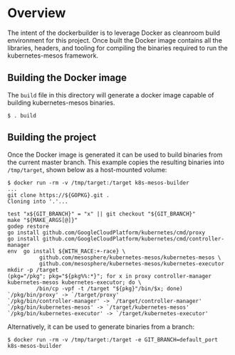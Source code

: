 # Overview

The intent of the dockerbuilder is to leverage Docker as cleanroom build environment for this project.
Once built the Docker image contains all the libraries, headers, and tooling for compiling the binaries required to run the kubernetes-mesos framework.

## Building the Docker image

The `build` file in this directory will generate a docker image capable of building kubernetes-mesos binaries.
```shell
$ . build
```

## Building the project

Once the Docker image is generated it can be used to build binaries from the current master branch.
This example copies the resulting binaries into `/tmp/target`, shown below as a host-mounted volume:

```shell
$ docker run -rm -v /tmp/target:/target k8s-mesos-builder
...
git clone https://${GOPKG}.git .
Cloning into '.'...

test "x${GIT_BRANCH}" = "x" || git checkout "${GIT_BRANCH}"
make "${MAKE_ARGS[@]}"
godep restore
go install github.com/GoogleCloudPlatform/kubernetes/cmd/proxy
go install github.com/GoogleCloudPlatform/kubernetes/cmd/controller-manager
env  go install ${WITH_RACE:+-race} \
          github.com/mesosphere/kubernetes-mesos/kubernetes-mesos \
          github.com/mesosphere/kubernetes-mesos/kubernetes-executor
mkdir -p /target
(pkg="/pkg"; pkg="${pkg%%:*}"; for x in proxy controller-manager kubernetes-mesos kubernetes-executor; do \
         /bin/cp -vpf -t /target "${pkg}"/bin/$x; done)
`/pkg/bin/proxy' -> `/target/proxy'
`/pkg/bin/controller-manager' -> `/target/controller-manager'
`/pkg/bin/kubernetes-mesos' -> `/target/kubernetes-mesos'
`/pkg/bin/kubernetes-executor' -> `/target/kubernetes-executor'
```

Alternatively, it can be used to generate binaries from a branch:
```shell
$ docker run -rm -v /tmp/target:/target -e GIT_BRANCH=default_port k8s-mesos-builder
```
